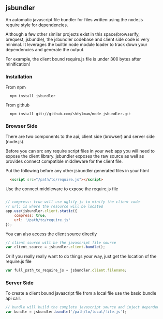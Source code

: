 ##  jsbundler ##
An automatic javascript file bundler for files written using the node.js require style for dependencies.

Although a few other similar projects exist in this space(browserify, brequest, jsbundle), the jsbundler codebase and client side code is very minimal. It leverages the builtin node module loader to track down your dependencies and generate the output.

For example, the client bound require.js file is under 300 bytes after minification!

### Installation ###

From npm

```
  npm install jsbundler
```

From github

```
  npm install git://github.com/shtylman/node-jsbundler.git
```

### Browser Side ###

There are two components to the api, client side (browser) and server side (node.js).

Before you can src any require script files in your web app you will need to expose the client library. jsbundler exposes the raw source as well as provides connect compatible middleware for the client file.

Put the following before any other jsbundler generated files in your html

```html
  <script src="/path/to/require.js"></script>
```

Use the connect middleware to expose the require.js file

```javascript

// compress: true will use uglify-js to minify the client code
// url: is where the resource will be located
app.use(jsbundler.client.static({
    compress: true,
    url: '/path/to/require.js'
});
```

You can also access the client source directly

```javascript
// client source will be the javascript file source
var client_source = jsbundler.client.bundle();
```

Or if you really really want to do things your way, just get the location of the require.js file

```javascript
var full_path_to_require_js = jsbundler.client.filename;
```

### Server Side ###

To create a client bound javascript file from a local file use the basic bundle api call.

```javascript
// bundle will build the complete javascript source and inject dependencies
var bundle = jsbundler.bundle('/path/to/local/file.js');
```

